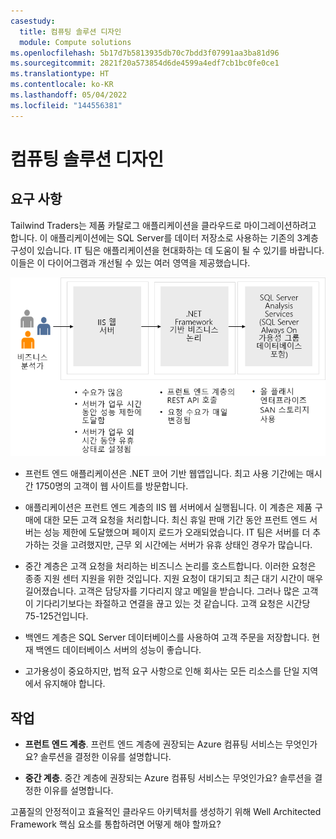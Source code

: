```yaml
---
casestudy:
  title: 컴퓨팅 솔루션 디자인
  module: Compute solutions
ms.openlocfilehash: 5b17d7b5813935db70c7bdd3f07991aa3ba81d96
ms.sourcegitcommit: 2821f20a573854d6de4599a4edf7cb1bc0fe0ce1
ms.translationtype: HT
ms.contentlocale: ko-KR
ms.lasthandoff: 05/04/2022
ms.locfileid: "144556381"
---
```

# <a name="design-a-compute-solution"></a>컴퓨팅 솔루션 디자인

## <a name="requirements"></a>요구 사항

Tailwind Traders는 제품 카탈로그 애플리케이션을 클라우드로 마이그레이션하려고 합니다. 이 애플리케이션에는 SQL Server를 데이터 저장소로 사용하는 기존의 3계층 구성이 있습니다. IT 팀은 애플리케이션을 현대화하는 데 도움이 될 수 있기를 바랍니다. 이들은 이 다이어그램과 개선될 수 있는 여러 영역을 제공했습니다. 

![컴퓨팅 아키텍처](media/compute.png)

* 프런트 엔드 애플리케이션은 .NET 코어 기반 웹앱입니다. 최고 사용 기간에는 매시간 1750명의 고객이 웹 사이트를 방문합니다. 

* 애플리케이션은 프런트 엔드 계층의 IIS 웹 서버에서 실행됩니다. 이 계층은 제품 구매에 대한 모든 고객 요청을 처리합니다. 최신 휴일 판매 기간 동안 프런트 엔드 서버는 성능 제한에 도달했으며 페이지 로드가 오래되었습니다. IT 팀은 서버를 더 추가하는 것을 고려했지만, 근무 외 시간에는 서버가 유휴 상태인 경우가 많습니다.

* 중간 계층은 고객 요청을 처리하는 비즈니스 논리를 호스트합니다. 이러한 요청은 종종 지원 센터 지원을 위한 것입니다. 지원 요청이 대기되고 최근 대기 시간이 매우 길어졌습니다. 고객은 담당자를 기다리지 않고 메일을 받습니다. 그러나 많은 고객이 기다리기보다는 좌절하고 연결을 끊고 있는 것 같습니다. 고객 요청은 시간당 75-125건입니다. 

* 백엔드 계층은 SQL Server 데이터베이스를 사용하여 고객 주문을 저장합니다. 현재 백엔드 데이터베이스 서버의 성능이 좋습니다.

* 고가용성이 중요하지만, 법적 요구 사항으로 인해 회사는 모든 리소스를 단일 지역에서 유지해야 합니다.

## <a name="tasks"></a>작업

* **프런트 엔드 계층**. 프런트 엔드 계층에 권장되는 Azure 컴퓨팅 서비스는 무엇인가요? 솔루션을 결정한 이유를 설명합니다. 

* **중간 계층**. 중간 계층에 권장되는 Azure 컴퓨팅 서비스는 무엇인가요? 솔루션을 결정한 이유를 설명합니다. 

고품질의 안정적이고 효율적인 클라우드 아키텍처를 생성하기 위해 Well Architected Framework 핵심 요소를 통합하려면 어떻게 해야 할까요?
